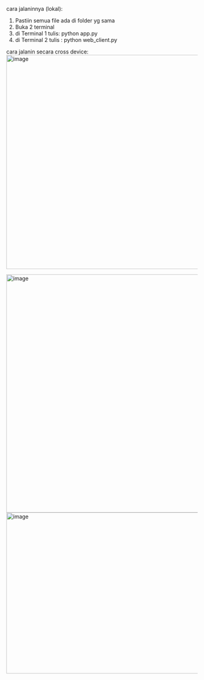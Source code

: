 cara jalaninnya (lokal):
1. Pastiin semua file ada di folder yg sama
2. Buka 2 terminal
3. di Terminal 1 tulis: python app.py
4. di Terminal 2 tulis : python web_client.py 

cara jalanin secara cross device:
<img width="937" height="564" alt="image" src="https://github.com/user-attachments/assets/5f99830b-5752-4d31-8f19-0580fb4eb1ee" />

<img width="952" height="627" alt="image" src="https://github.com/user-attachments/assets/8e5762ed-421e-496f-8297-d82d56e1ce5a" />

<img width="914" height="424" alt="image" src="https://github.com/user-attachments/assets/996699fc-f912-49e7-aaa7-3ca3a62193b5" />



